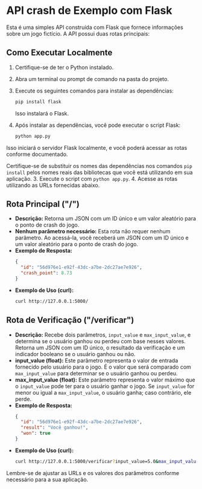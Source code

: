 # API crash de Exemplo com Flask

Esta é uma simples API construída com Flask que fornece informações sobre um jogo fictício. A API possui duas rotas principais:

## Como Executar Localmente

1. Certifique-se de ter o Python instalado.

2. Abra um terminal ou prompt de comando na pasta do projeto.

3. Execute os seguintes comandos para instalar as dependências:

   ```bash
   pip install flask
   ```
   
   Isso instalará o Flask.
   
5. Após instalar as dependências, você pode executar o script Flask:

   ```bash
   python app.py
   ```

Isso iniciará o servidor Flask localmente, e você poderá acessar as rotas conforme documentado.

Certifique-se de substituir os nomes das dependências nos comandos `pip install` pelos nomes reais das bibliotecas que você está utilizando em sua aplicação.
3. Execute o script com `python app.py`.
4. Acesse as rotas utilizando as URLs fornecidas abaixo.

## Rota Principal ("/")

- **Descrição:** Retorna um JSON com um ID único e um valor aleatório para o ponto de crash do jogo.
- **Nenhum parâmetro necessário:** Esta rota não requer nenhum parâmetro. Ao acessá-la, você receberá um JSON com um ID único e um valor aleatório para o ponto de crash do jogo.
- **Exemplo de Resposta:**
  ```json
  {
    "id": "56d976e1-e92f-43dc-a7be-2dc27ae7e926",
    "crash_point": 8.73
  }
  ```
- **Exemplo de Uso (curl):**
  ```bash
  curl http://127.0.0.1:5000/
  ```

## Rota de Verificação ("/verificar")

- **Descrição:** Recebe dois parâmetros, `input_value` e `max_input_value`, e determina se o usuário ganhou ou perdeu com base nesses valores. Retorna um JSON com um ID único, o resultado da verificação e um indicador booleano se o usuário ganhou ou não.
- **input_value (float):** Este parâmetro representa o valor de entrada fornecido pelo usuário para o jogo. É o valor que será comparado com `max_input_value` para determinar se o usuário ganhou ou perdeu.
- **max_input_value (float):** Este parâmetro representa o valor máximo que o `input_value` pode ter para o usuário ganhar o jogo. Se `input_value` for menor ou igual a `max_input_value`, o usuário ganha; caso contrário, ele perde.
- **Exemplo de Resposta:**
  ```json
  {
    "id": "56d976e1-e92f-43dc-a7be-2dc27ae7e926",
    "result": "Você ganhou!",
    "won": true
  }
  ```
- **Exemplo de Uso (curl):**
  ```bash
  curl http://127.0.0.1:5000/verificar?input_value=5.0&max_input_value=10.0
  ```

Lembre-se de ajustar as URLs e os valores dos parâmetros conforme necessário para a sua aplicação.
